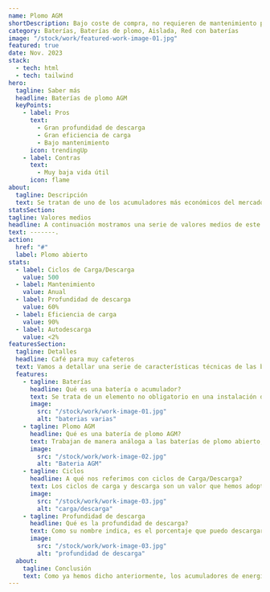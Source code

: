 ```yaml
---
name: Plomo AGM
shortDescription: Bajo coste de compra, no requieren de mantenimiento periódico y muy baja vida útil.
category: Baterías, Baterías de plomo, Aislada, Red con baterías
image: "/stock/work/featured-work-image-01.jpg"
featured: true
date: Nov. 2023
stack:
  - tech: html
  - tech: tailwind
hero:
  tagline: Saber más
  headline: Baterías de plomo AGM
  keyPoints:
    - label: Pros
      text:
        - Gran profundidad de descarga
        - Gran eficiencia de carga
        - Bajo mantenimiento
      icon: trendingUp
    - label: Contras
      text:
        - Muy baja vida útil
      icon: flame
about:
  tagline: Descripción
  text: Se tratan de uno de los acumuladores más económicos del mercado, esto es debido a que permiten menores ciclos de carga y descarga en comparación a las baterías de litio que conocemos comunmente, a diferencia que las de plomo abierto estas no requieren de un mantenimiento, ya que vienen selladas, como todas las baterías se ha de comprovar los valores para asegurar que se encuentran en condiciones adecuadas para la acumulación de energía. Estas también pueden contener el acrónimo de VRLA (Valve Regulated Lead Acid) que hace referencia a que la válvula de salida de gases es regulable.
statsSection:
tagline: Valores medios
headline: A continuación mostramos una serie de valores medios de este tipo de baterías.
text: -------.
action:
  href: "#"
  label: Plomo abierto
stats:
  - label: Ciclos de Carga/Descarga
    value: 500
  - label: Mantenimiento
    value: Anual
  - label: Profundidad de descarga
    value: 60%
  - label: Eficiencia de carga
    value: 90%
  - label: Autodescarga
    value: <2%
featuresSection:
  tagline: Detalles
  headline: Café para muy cafeteros
  text: Vamos a detallar una serie de características técnicas de las baterías que no están muy a la orden del día a la hora de seleccionar nuestro acumulador de energía. Primero aclarar que se tratan de elementos no obligatorios para toda instalación.
  features:
    - tagline: Baterías
      headline: Qué es una batería o acumulador?
      text: Se trata de un elemento no obligatorio en una instalación de energías renovables. Este se encarga de acumular o guardar los electrones que generan nuestros paneles para, de esta forma, poder aprovechar al máximo la producción y poder utilizarla en esos momentos que la luz solar brilla por su ausencia.
      image:
        src: "/stock/work/work-image-01.jpg"
        alt: "baterias varias"
    - tagline: Plomo AGM
      headline: Qué es una batería de plomo AGM?
      text: Trabajan de manera análoga a las baterías de plomo abierto, a direncia de que las AGM (Absorvent Glass Mat) están completamente cerradas por lo que su vida útil es menor a las de plomo abierto, a cambio estas no requieren de un mantenimiento tan frecuente. Las AGM están contienen fibra de vidrio que cubren las placas de plomo y se encuentran empapadas del ácido, por ello permiten una mayor profundidad de descarga, mayor eficiencia de carga y menor autodescarga que las abiertas. Además presentan una particularidad el sistema VRLA (Valve Regulated Lead Acid) que especifican ser capaces de regular la salida de gases mediante válvula en caso de sobrecarga o fallo de los componentes.
      image:
        src: "/stock/work/work-image-02.jpg"
        alt: "Bateria AGM"
    - tagline: Ciclos
      headline: A qué nos referimos con ciclos de Carga/Descarga?
      text: Los ciclos de carga y descarga son un valor que hemos adoptado para poder tener una idea lo más cercana posible a la vida útil de un acumulador determinado. Este valor hace referencia a la cantidad de veces que la baterís es capaz de descargarse y cargarse completamente hasta que su vida útil llegue a su fin.
      image:
        src: "/stock/work/work-image-03.jpg"
        alt: "carga/descarga"
    - tagline: Profundidad de descarga
      headline: Qué es la profundidad de descarga?
      text: Como su nombre indica, es el porcentaje que puedo descargar la batería sin perder excesiva vida útil. La vida útil irá bajando con el uso normal de la batería, debido a los materiales y el tipo de montaje de un acumulador, esta podrá ver su vida útil muy afectada si se ve descargada por debajo del porcentaje que indica el fabricante. Si estos valores no se respetan puede llegar a considerarse un mal uso de la batería por lo que el fabrixante puede no hacerse cargo de la garantía. En Archipiélago energía buscamos la máxima comodidad del cliente por lo que de esto nos encargamos nosotros, limitando la descarga de la batería desde el mismo inversor de la instalación o el regulador de carga si este se instala por separado.
      image:
        src: "/stock/work/work-image-03.jpg"
        alt: "profundidad de descarga"
  about:
    tagline: Conclusión
    text: Como ya hemos dicho anteriormente, los acumuladores de energía son elementos no necesarios para el correcto funcionamiento de nuestra instalación, pero sí son capaces de optimizarla. Al igual que no son obligatorias tampoco son limitantes, en el caso de que queramos comenzar con una instalación sin baterías y desprender el exceso de energía a la red proveedora, siempre podremos instalar las baterías a posteriori . Tenemos que ser conscientes de que cada instalación fotovoltaica debe ser única y creada a medida de la propiedad a abastecer. Por lo que si buscas eficiencia a bajo coste y tienes pensado cambiar las baterías a futuro por otras mejores o diferentes, seguramente estas sean las perfectas para su hogar.
---
```

